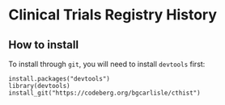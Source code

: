 # Clinical Trials Registry History

## How to install

To install through `git`, you will need to install `devtools` first:

```
install.packages("devtools")
library(devtools)
install_git("https://codeberg.org/bgcarlisle/cthist")
```
